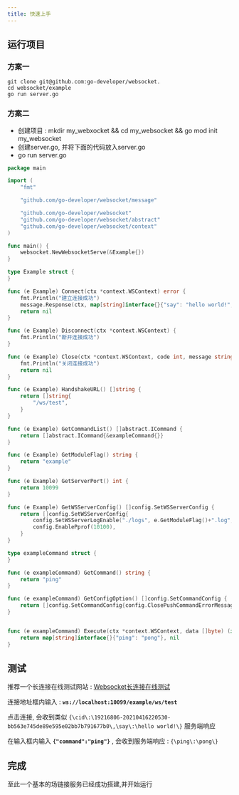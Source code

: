 ```yaml
---
title: 快速上手
---
```


## 运行项目

### 方案一

```shell
git clone git@github.com:go-developer/websocket.
cd websocket/example
go run server.go
```

### 方案二

- 创建项目 : mkdir my_webxocket && cd my_websocket && go mod init my_websocket
- 创建server.go, 并将下面的代码放入server.go
- go run server.go

```go
package main

import (
    "fmt"

    "github.com/go-developer/websocket/message"

    "github.com/go-developer/websocket"
    "github.com/go-developer/websocket/abstract"
    "github.com/go-developer/websocket/context"
)

func main() {
    websocket.NewWebsocketServe(&Example{})
}

type Example struct {
}

func (e Example) Connect(ctx *context.WSContext) error {
    fmt.Println("建立连接成功")
    message.Response(ctx, map[string]interface{}{"say": "hello world!", "cid": ctx.ConnectionID})
    return nil
}

func (e Example) Disconnect(ctx *context.WSContext) {
    fmt.Println("断开连接成功")
}

func (e Example) Close(ctx *context.WSContext, code int, message string) error {
    fmt.Println("关闭连接成功")
    return nil
}

func (e Example) HandshakeURL() []string {
    return []string{
        "/ws/test",
    }
}

func (e Example) GetCommandList() []abstract.ICommand {
    return []abstract.ICommand{&exampleCommand{}}
}

func (e Example) GetModuleFlag() string {
    return "example"
}

func (e Example) GetServerPort() int {
    return 10099
}

func (e Example) GetWSServerConfig() []config.SetWSServerConfig {
    return []config.SetWSServerConfig{
        config.SetWSServerLogEnable("./logs", e.GetModuleFlag()+".log", zapcore.DebugLevel, logger.TimeIntervalTypeHour),
        config.EnablePprof(10100),
    }
}

type exampleCommand struct {
}

func (e exampleCommand) GetCommand() string {
    return "ping"
}

func (e exampleCommand) GetConfigOption() []config.SetCommandConfig {
    return []config.SetCommandConfig{config.ClosePushCommandErrorMessage()}
}


func (e exampleCommand) Execute(ctx *context.WSContext, data []byte) (interface{},error) {
    return map[string]interface{}{"ping": "pong"}, nil
}
```

## 测试

推荐一个长连接在线测试网站 : [Websocket长连接在线测试](http://www.websocket-test.com)

连接地址框内输入 :  **`ws://localhost:10099/example/ws/test`**

点击连接, 会收到类似 `{\cid\:\19216806-20210416220530-bb563e745de89e595e02bb7b791677b0\,\say\:\hello world!\}` 服务端响应

在输入框内输入  **`{"command":"ping"}`** , 会收到服务端响应 : `{\ping\:\pong\}`

## 完成

至此一个基本的场链接服务已经成功搭建,并开始运行
